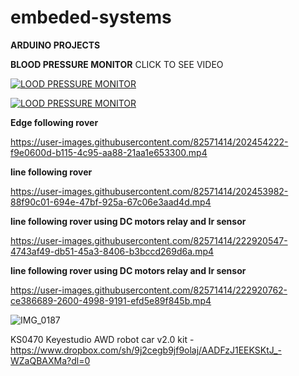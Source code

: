 # embeded-systems
**ARDUINO PROJECTS**

**BLOOD PRESSURE MONITOR**
CLICK TO SEE VIDEO

[![LOOD PRESSURE MONITOR](https://img.youtube.com/vi/ghklScLfzjY/0.jpg)](https://www.youtube.com/watch?v=ghklScLfzjY)

[![LOOD PRESSURE MONITOR](https://img.youtube.com/vi/2zt7mOpyGUQ/0.jpg)](https://www.youtube.com/watch?v=2zt7mOpyGUQ)


**Edge following rover**

https://user-images.githubusercontent.com/82571414/202454222-f9e0600d-b115-4c95-aa88-21aa1e653300.mp4



**line following rover**

https://user-images.githubusercontent.com/82571414/202453982-88f90c01-694e-47bf-925a-67c06e3aad4d.mp4

**line following rover using DC motors relay and Ir sensor**


https://user-images.githubusercontent.com/82571414/222920547-4743af49-db51-45a3-8406-b3bccd269d6a.mp4

**line following rover using DC motors relay and Ir sensor**

https://user-images.githubusercontent.com/82571414/222920762-ce386689-2600-4998-9191-efd5e89f845b.mp4


![IMG_0187](https://github.com/marvins56/embeded-systems/assets/82571414/be2e81d1-9f0b-4541-8136-4396565a654e)







KS0470 Keyestudio AWD robot car v2.0 kit  - https://www.dropbox.com/sh/9j2cegb9jf9olaj/AADFzJ1EEKSKtJ_-WZaQBAXMa?dl=0 


